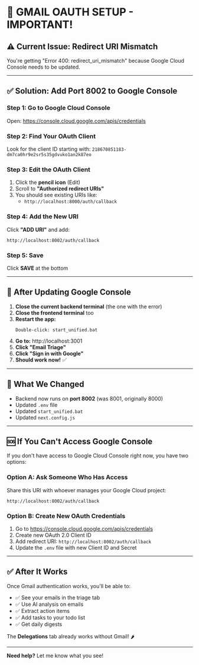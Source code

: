 # 🔧 GMAIL OAUTH SETUP - IMPORTANT!

## ⚠️ Current Issue: Redirect URI Mismatch

You're getting "Error 400: redirect_uri_mismatch" because Google Cloud Console needs to be updated.

---

## ✅ Solution: Add Port 8002 to Google Console

### **Step 1: Go to Google Cloud Console**
Open: https://console.cloud.google.com/apis/credentials

### **Step 2: Find Your OAuth Client**
Look for the client ID starting with: `218670851183-dm7ca0hr9e2sr5s35gdvuko1an2k87eo`

### **Step 3: Edit the OAuth Client**
1. Click the **pencil icon** (Edit)
2. Scroll to **"Authorized redirect URIs"**
3. You should see existing URIs like:
   - `http://localhost:8000/auth/callback`
   
### **Step 4: Add the New URI**
Click **"ADD URI"** and add:
```
http://localhost:8002/auth/callback
```

### **Step 5: Save**
Click **SAVE** at the bottom

---

## 🔄 After Updating Google Console

1. **Close the current backend terminal** (the one with the error)
2. **Close the frontend terminal** too
3. **Restart the app:**
   ```
   Double-click: start_unified.bat
   ```
4. **Go to:** http://localhost:3001
5. **Click "Email Triage"**
6. **Click "Sign in with Google"**
7. **Should work now!** ✅

---

## 📝 What We Changed

- Backend now runs on **port 8002** (was 8001, originally 8000)
- Updated `.env` file
- Updated `start_unified.bat`
- Updated `next.config.js`

---

## 🆘 If You Can't Access Google Console

If you don't have access to Google Cloud Console right now, you have two options:

### Option A: Ask Someone Who Has Access
Share this URI with whoever manages your Google Cloud project:
```
http://localhost:8002/auth/callback
```

### Option B: Create New OAuth Credentials
1. Go to https://console.cloud.google.com/apis/credentials
2. Create new OAuth 2.0 Client ID
3. Add redirect URI: `http://localhost:8002/auth/callback`
4. Update the `.env` file with new Client ID and Secret

---

## ✅ After It Works

Once Gmail authentication works, you'll be able to:
- ✅ See your emails in the triage tab
- ✅ Use AI analysis on emails
- ✅ Extract action items
- ✅ Add tasks to your todo list
- ✅ Get daily digests

The **Delegations** tab already works without Gmail! 🌶️

---

**Need help?** Let me know what you see!
